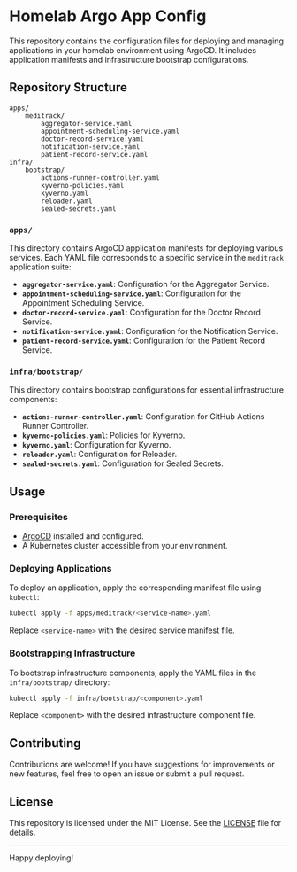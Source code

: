 # Homelab Argo App Config

This repository contains the configuration files for deploying and managing applications in your homelab environment using ArgoCD. It includes application manifests and infrastructure bootstrap configurations.

## Repository Structure

```
apps/
    meditrack/
        aggregator-service.yaml
        appointment-scheduling-service.yaml
        doctor-record-service.yaml
        notification-service.yaml
        patient-record-service.yaml
infra/
    bootstrap/
        actions-runner-controller.yaml
        kyverno-policies.yaml
        kyverno.yaml
        reloader.yaml
        sealed-secrets.yaml
```

### `apps/`
This directory contains ArgoCD application manifests for deploying various services. Each YAML file corresponds to a specific service in the `meditrack` application suite:

- **`aggregator-service.yaml`**: Configuration for the Aggregator Service.
- **`appointment-scheduling-service.yaml`**: Configuration for the Appointment Scheduling Service.
- **`doctor-record-service.yaml`**: Configuration for the Doctor Record Service.
- **`notification-service.yaml`**: Configuration for the Notification Service.
- **`patient-record-service.yaml`**: Configuration for the Patient Record Service.

### `infra/bootstrap/`
This directory contains bootstrap configurations for essential infrastructure components:

- **`actions-runner-controller.yaml`**: Configuration for GitHub Actions Runner Controller.
- **`kyverno-policies.yaml`**: Policies for Kyverno.
- **`kyverno.yaml`**: Configuration for Kyverno.
- **`reloader.yaml`**: Configuration for Reloader.
- **`sealed-secrets.yaml`**: Configuration for Sealed Secrets.

## Usage

### Prerequisites
- [ArgoCD](https://argo-cd.readthedocs.io/) installed and configured.
- A Kubernetes cluster accessible from your environment.

### Deploying Applications
To deploy an application, apply the corresponding manifest file using `kubectl`:

```bash
kubectl apply -f apps/meditrack/<service-name>.yaml
```

Replace `<service-name>` with the desired service manifest file.

### Bootstrapping Infrastructure
To bootstrap infrastructure components, apply the YAML files in the `infra/bootstrap/` directory:

```bash
kubectl apply -f infra/bootstrap/<component>.yaml
```

Replace `<component>` with the desired infrastructure component file.

## Contributing

Contributions are welcome! If you have suggestions for improvements or new features, feel free to open an issue or submit a pull request.

## License

This repository is licensed under the MIT License. See the [LICENSE](LICENSE) file for details.

---

Happy deploying!